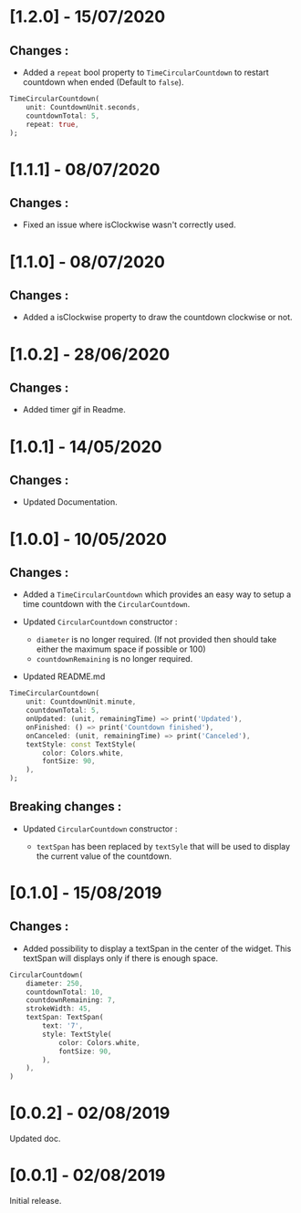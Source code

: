 # [1.2.0] - 15/07/2020

## Changes :

- Added a `repeat` bool property to `TimeCircularCountdown` to restart countdown when ended (Default to `false`).

```dart
TimeCircularCountdown(
    unit: CountdownUnit.seconds,
    countdownTotal: 5,
    repeat: true,
);
```

# [1.1.1] - 08/07/2020

## Changes :

- Fixed an issue where isClockwise wasn't correctly used.

# [1.1.0] - 08/07/2020

## Changes :

- Added a isClockwise property to draw the countdown clockwise or not.

# [1.0.2] - 28/06/2020

## Changes :

- Added timer gif in Readme.

# [1.0.1] - 14/05/2020

## Changes :

- Updated Documentation.

# [1.0.0] - 10/05/2020

## Changes :

- Added a `TimeCircularCountdown` which provides an easy way to setup a time countdown with the `CircularCountdown`.

- Updated `CircularCountdown` constructor :

  - `diameter` is no longer required. (If not provided then should take either the maximum space if possible or 100)
  - `countdownRemaining` is no longer required.

- Updated README.md

```dart
TimeCircularCountdown(
    unit: CountdownUnit.minute,
    countdownTotal: 5,
    onUpdated: (unit, remainingTime) => print('Updated'),
    onFinished: () => print('Countdown finished'),
    onCanceled: (unit, remainingTime) => print('Canceled'),
    textStyle: const TextStyle(
        color: Colors.white,
        fontSize: 90,
    ),
);
```

## Breaking changes :

- Updated `CircularCountdown` constructor :

  - `textSpan` has been replaced by `textSyle` that will be used to display the current value of the countdown.

# [0.1.0] - 15/08/2019

## Changes :

- Added possibility to display a textSpan in the center of the widget.
  This textSpan will displays only if there is enough space.

```dart
CircularCountdown(
    diameter: 250,
    countdownTotal: 10,
    countdownRemaining: 7,
    strokeWidth: 45,
    textSpan: TextSpan(
        text: '7',
        style: TextStyle(
            color: Colors.white,
            fontSize: 90,
        ),
    ),
)
```

# [0.0.2] - 02/08/2019

Updated doc.

# [0.0.1] - 02/08/2019

Initial release.
